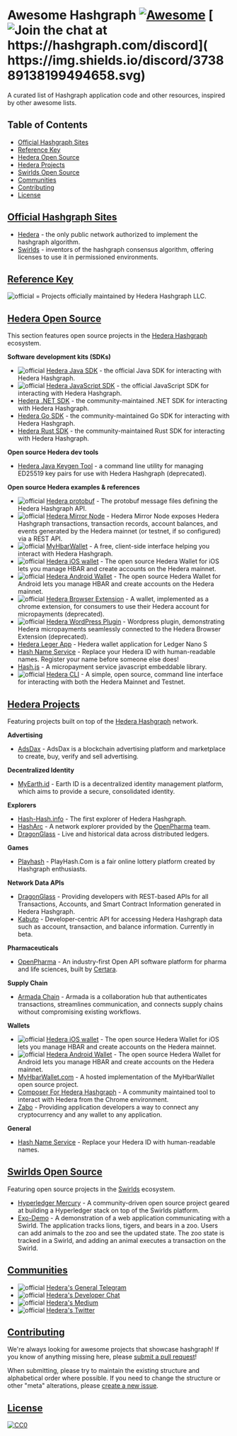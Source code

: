 # Awesome Hashgraph [![Awesome](https://cdn.rawgit.com/sindresorhus/awesome/d7305f38d29fed78fa85652e3a63e154dd8e8829/media/badge.svg)](https://github.com/sindresorhus/awesome) [![Join the chat at https://hashgraph.com/discord]( https://img.shields.io/discord/373889138199494658.svg)](https://hashgraph.com/discord)

A curated list of Hashgraph application code and other resources, inspired by other awesome lists.

## Table of Contents

- [Official Hashgraph Sites](#official-hashgraph-sites)
- [Reference Key](#key)
- [Hedera Open Source](#hedera-open-source)
- [Hedera Projects](#hedera-projects)
- [Swirlds Open Source](#hedera-open-source)
- [Communities](#communities)
- [Contributing](#contributing)
- [License](#license)

## [Official Hashgraph Sites](#official-hashgraph-sites)

* [Hedera](https://hedera.com) - the only public network authorized to implement the hashgraph algorithm.
* [Swirlds](http://www.swirlds.com/) - inventors of the hashgraph consensus algorithm, offering licenses to use it in permissioned environments.

## [Reference Key](#key)

![official](https://i.imgur.com/y8jwGLa.png) = Projects officially maintained by Hedera Hashgraph LLC.

## [Hedera Open Source](#hedera-open-source)

This section features open source projects in the [Hedera Hashgraph](https://www.hedera.com) ecosystem. 

**Software development kits (SDKs)**

* ![official](https://i.imgur.com/y8jwGLa.png) [Hedera Java SDK](https://github.com/hashgraph/hedera-sdk-java) - the official Java SDK for interacting with Hedera Hashgraph.
* ![official](https://i.imgur.com/y8jwGLa.png) [Hedera JavaScript SDK](https://github.com/hashgraph/hedera-sdk-js) - the official JavaScript SDK for interacting with Hedera Hashgraph. 
* [Hedera .NET SDK](https://github.com/bugbytesinc/Hashgraph) - the community-maintained .NET SDK for interacting with Hedera Hashgraph.
* [Hedera Go SDK](https://github.com/launchbadge/hedera-sdk-go) - the community-maintained Go SDK for interacting with Hedera Hashgraph.
* [Hedera Rust SDK](https://github.com/launchbadge/hedera-sdk-rust) - the community-maintained Rust SDK for interacting with Hedera Hashgraph.

**Open source Hedera dev tools**

* [Hedera Java Keygen Tool](https://github.com/hashgraph/hedera-keygen-java) - a command line utility for managing ED25519 key pairs for use with Hedera Hashgraph (deprecated).

**Open source Hedera examples & references**

* ![official](https://i.imgur.com/y8jwGLa.png) [Hedera protobuf](https://github.com/hashgraph/hedera-protobuf) - The protobuf message files defining the Hedera Hashgraph API.
* ![official](https://i.imgur.com/y8jwGLa.png) [Hedera Mirror Node](https://github.com/hashgraph/hedera-mirror-node) - Hedera Mirror Node exposes Hedera Hashgraph transactions, transaction records, account balances, and events generated by the Hedera mainnet (or testnet, if so configured) via a REST API.
* ![official](https://i.imgur.com/y8jwGLa.png) [MyHbarWallet](https://github.com/hashgraph/MyHbarWallet) - A free, client-side interface helping you interact with Hedera Hashgraph.
* ![official](https://i.imgur.com/y8jwGLa.png) [Hedera iOS wallet](https://github.com/hashgraph/hedera-wallet-ios) - The open source Hedera Wallet for iOS lets you manage HBAR and create accounts on the Hedera mainnet.
* ![official](https://i.imgur.com/y8jwGLa.png) [Hedera Android Wallet](https://github.com/hashgraph/hedera-wallet-android) - The open source Hedera Wallet for Android lets you manage HBAR and create accounts on the Hedera mainnet.
* ![official](https://i.imgur.com/y8jwGLa.png) [Hedera Browser Extension](https://github.com/hashgraph/hedera-browser-extension) - A wallet, implemented as a chrome extension, for consumers to use their Hedera account for micropayments (deprecated).
* ![official](https://i.imgur.com/y8jwGLa.png) [Hedera WordPress Plugin](https://github.com/hashgraph/hedera-micropayment) - Wordpress plugin, demonstrating Hedera micropayments seamlessly connected to the Hedera Browser Extension (deprecated).
* [Hedera Leger App](https://github.com/hashgraph/ledger-app-hedera) - Hedera wallet application for Ledger Nano S
* [Hash Name Service](https://github.com/hashingsystems/HNS) - Replace your Hedera ID with human-readable names. Register your name before someone else does!
* [Hash.js](https://github.com/hashingsystems/hash.js) - A micropayment service javascript embeddable library.
* ![official](https://i.imgur.com/y8jwGLa.png) [Hedera CLI](https://github.com/hashgraph/hedera-cli) - A simple, open source, command line interface for interacting with both the Hedera Mainnet and Testnet.

## [Hedera Projects](#hedera-projects)
Featuring projects built on top of the [Hedera Hashgraph](https://www.hedera.com) network. 

**Advertising**

* [AdsDax](https://www.hedera.com/users/adsdax) - AdsDax is a blockchain advertising platform and marketplace to create, buy, verify and sell advertising.

**Decentralized Identity**

* [MyEarth.id](https://www.hedera.com/users/earth-id) - Earth ID is a decentralized identity management platform, which aims to provide a secure, consolidated identity.

**Explorers**

* [Hash-Hash.info](https://hash-hash.info) - The first explorer of Hedera Hashgraph.
* [HashArc](https://www.hasharc.com/) - A network explorer provided by the [OpenPharma](https://www.openpharma.io/) team.
* [DragonGlass](https://app.dragonglass.me/hedera/home) - Live and historical data across distributed ledgers.

**Games**

* [Playhash](https://www.playhash.com/) - PlayHash.Com is a fair online lottery platform created by Hashgraph enthusiasts.

**Network Data APIs**

* [DragonGlass](https://app.dragonglass.me/hedera/apiview) - Providing developers with REST-based APIs for all Transactions, Accounts, and Smart Contract Information generated in Hedera Hashgraph.
* [Kabuto](https://docs.kabuto.sh/) - Developer-centric API for accessing Hedera Hashgraph data such as account, transaction, and balance information. Currently in beta.

**Pharmaceuticals** 

* [OpenPharma](https://www.hedera.com/users/certara) - An industry-first Open API software platform for pharma and life sciences, built by [Certara](https://www.certara.com/).

**Supply Chain**

* [Armada Chain](https://www.hedera.com/users/armada-chain) - Armada is a collaboration hub that authenticates transactions, streamlines communication, and connects supply chains without compromising existing workflows.

**Wallets**

* ![official](https://i.imgur.com/y8jwGLa.png) [Hedera iOS wallet](https://itunes.apple.com/us/app/hedera-wallet/id1442631626?mt=8) - The open source Hedera Wallet for iOS lets you manage HBAR and create accounts on the Hedera mainnet.
* ![official](https://i.imgur.com/y8jwGLa.png) [Hedera Android Wallet](https://play.google.com/store/apps/details?id=com.hedera.wallet&hl=en_US) - The open source Hedera Wallet for Android lets you manage HBAR and create accounts on the Hedera mainnet.
* [MyHbarWallet.com](https://myhbarwallet.com/) - A hosted implementation of the MyHbarWallet open source project.
* [Composer For Hedera Hashgraph](https://chrome.google.com/webstore/detail/composer-for-hedera-hashg/hdjnnemgikeoehneddegfcmkljenlean) - A community maintained tool to interact with Hedera from the Chrome environment.
* [Zabo](https://zabo.com/) - Providing application developers a way to connect any cryptocurrency and any wallet to any application.

**General**

* [Hash Name Service](https://hns.domains/) - Replace your Hedera ID with human-readable names. 

## [Swirlds Open Source](#swirlds-open-source)
Featuring open source projects in the [Swirlds](https://www.swirlds.com/) ecosystem. 

* [Hyperledger Mercury](https://github.com/hashgraph/hyperledger-mercury) - A community-driven open source project geared at building a Hyperledger stack on top of the Swirlds platform.
* [Exo-Demo](https://github.com/craigdrabiktxmq/exo-demo) - A demonstration of a web application communicating with a Swirld. The application tracks lions, tigers, and bears in a zoo. Users can add animals to the zoo and see the updated state. The zoo state is tracked in a Swirld, and adding an animal executes a transaction on the Swirld.

## [Communities](#communities)

* ![official](https://i.imgur.com/y8jwGLa.png) [Hedera's General Telegram](https://t.me/hashgraph)
* ![official](https://i.imgur.com/y8jwGLa.png) [Hedera's Developer Chat](https://hedera.com/discord)
* ![official](https://i.imgur.com/y8jwGLa.png) [Hedera's Medium](https://medium.com/hashgraph)
* ![official](https://i.imgur.com/y8jwGLa.png) [Hedera's Twitter](https://twitter.com/hashgraph)

## [Contributing](#contributing)
We're always looking for awesome projects that showcase hashgraph! If you know of anything missing here, please [submit a pull request](https://github.com/hashgraph/awesome-hashgraph/pulls)!

When submitting, please try to maintain the existing structure and alphabetical order where possible. If you need to change the structure or other "meta" alterations, please [create a new issue](https://github.com/hashgraph/awesome-hashgraph).

## [License](#license)

[![CC0](http://i.creativecommons.org/p/zero/1.0/88x31.png)](http://creativecommons.org/publicdomain/zero/1.0/)